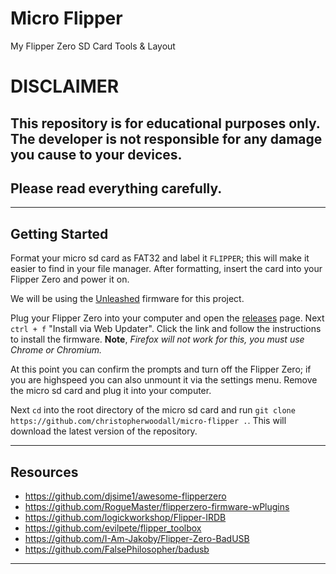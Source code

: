 # Micro Flipper
My Flipper Zero SD Card Tools & Layout

# DISCLAIMER
## This repository is for educational purposes only. The developer is not responsible for any damage you cause to your devices.
## Please read everything carefully.

---

## Getting Started
Format your micro sd card as FAT32 and label it `FLIPPER`; this will make it easier to find in your file manager. After formatting, insert the card into your Flipper Zero and power it on.

We will be using the [Unleashed](https://github.com/DarkFlippers/unleashed-firmware) firmware for this project.

Plug your Flipper Zero into your computer and open the [releases](https://github.com/DarkFlippers/unleashed-firmware/releases/tag/unlshd-054) page. Next `ctrl + f` "Install via Web Updater". Click the link and follow the instructions to install the firmware. **Note**, *Firefox will not work for this, you must use Chrome or Chromium.*

At this point you can confirm the prompts and turn off the Flipper Zero; if you are highspeed you can also unmount it via the settings menu. Remove the micro sd card and plug it into your computer.

Next `cd` into the root directory of the micro sd card and run `git clone https://github.com/christopherwoodall/micro-flipper .`. This will download the latest version of the repository.

---

## Resources

- https://github.com/djsime1/awesome-flipperzero
- https://github.com/RogueMaster/flipperzero-firmware-wPlugins
- https://github.com/logickworkshop/Flipper-IRDB
- https://github.com/evilpete/flipper_toolbox
- https://github.com/I-Am-Jakoby/Flipper-Zero-BadUSB
- https://github.com/FalsePhilosopher/badusb

---
